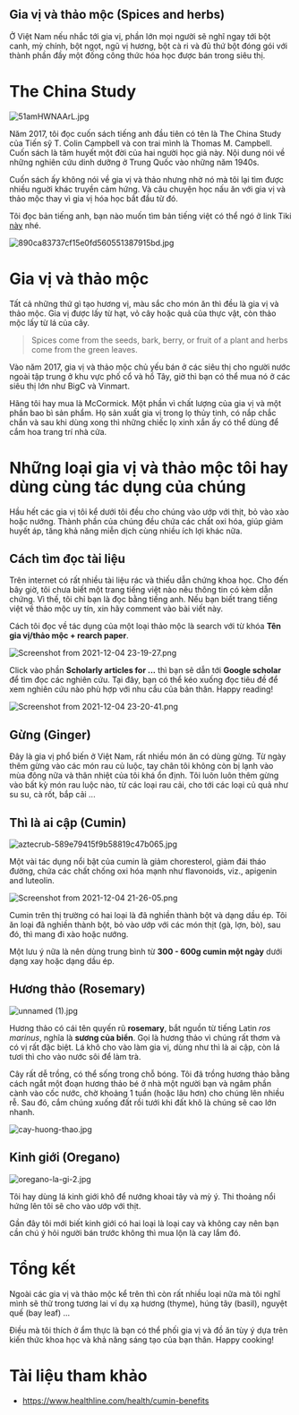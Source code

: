 ## Gia vị và thảo mộc (Spices and herbs)

Ở Việt Nam nếu nhắc tới gia vị, phần lớn mọi người sẽ nghĩ ngay tới bột canh, mỳ chính, bột ngọt, ngũ vị hương, bột cà ri và đủ thứ bột đóng gói với thành phần đầy một đống công thức hóa học được bán trong siêu thị.

# The China Study

![51amHWNAArL.jpg](https://cdn.hashnode.com/res/hashnode/image/upload/v1638634447977/Wx55jvuKx.jpeg)

Năm 2017, tôi đọc cuốn sách tiếng anh đầu tiên có tên là The China Study của Tiến sỹ T. Colin Campbell và con trai mình là Thomas M. Campbell. Cuốn sách là tâm huyết một đời của hai người học giả này. Nội dung nói về những nghiên cứu dinh dưỡng ở Trung Quốc vào những năm 1940s.

Cuốn sách ấy không nói về gia vị và thảo nhưng nhờ nó mà tôi lại tìm được nhiều nguời khác truyền cảm hứng. Và câu chuyện học nấu ăn với gia vị và thảo mộc thay vì gia vị hóa học bắt đầu từ đó.

Tôi đọc bản tiếng anh, bạn nào muốn tìm bản tiếng việt có thể ngó ở link Tiki [này](https://tiki.vn/bi-mat-dinh-duong-cho-suc-khoe-toan-dien-the-china-study-tai-ban-lan-thu-2-p13290131.html) nhé.

![890ca83737cf15e0fd560551387915bd.jpg](https://cdn.hashnode.com/res/hashnode/image/upload/v1638634471105/95bv-Nd1yb.jpeg)

# Gia vị và thảo mộc

Tất cả những thứ gì tạo hương vị, màu sắc cho món ăn thì đều là gia vị và thảo mộc. Gia vị được lấy từ hạt, vỏ cây hoặc quả của thực vật, còn thảo mộc lấy từ lá của cây.

> Spices come from the seeds, bark, berry, or fruit of a plant and herbs come from the green leaves.

Vào năm 2017, gia vị và thảo mộc chủ yếu bán ở các siêu thị cho người nước ngoài tập trung ở khu vực phố cổ và hồ Tây, giờ thì bạn có thể mua nó ở các siêu thị lớn như BigC và Vinmart.

Hãng tôi hay mua là McCormick. Một phần vì chất lượng của gia vị và một phần bao bì sản phẩm. Họ sản xuất gia vị trong lọ thủy tinh, có nắp chắc chắn và sau khi dùng xong thì những chiếc lọ xinh xắn ấy có thể dùng để cắm hoa trang trí nhà cửa.

# Những loại gia vị và thảo mộc tôi hay dùng cùng tác dụng của chúng

Hầu hết các gia vị tôi kể dưới tôi đều cho chúng vào ướp với thịt, bỏ vào xào hoặc nướng. Thành phần của chúng đều chứa các chất oxi hóa, giúp giảm huyết áp, tăng khả năng miễn dịch cùng nhiều ích lợi khác nữa.

## Cách tìm đọc tài liệu

Trên internet có rất nhiều tài liệu rác và thiếu dẫn chứng khoa học. Cho đến bây giờ, tôi chưa biết một trang tiếng việt nào nêu thông tin có kèm dẫn chứng. Vì thế, tôi chỉ bạn là đọc bằng tiếng anh. Nếu bạn biết trang tiếng việt về thảo mộc uy tín, xin hãy comment vào bài viết này.

Cách tôi đọc về tác dụng của một loại thảo mộc là search với từ khóa **Tên gia vị/thảo mộc + rearch paper**.

![Screenshot from 2021-12-04 23-19-27.png](https://cdn.hashnode.com/res/hashnode/image/upload/v1638634824559/rm8Kz3Hq5.png)

Click vào phần **Scholarly articles for ...** thì bạn sẽ dẫn tới **Google scholar** để tìm đọc các nghiên cứu. Tại đây, bạn có thể kéo xuống đọc tiêu đề để xem nghiên cứu nào phù hợp với nhu cầu của bản thân. Happy reading!

![Screenshot from 2021-12-04 23-20-41.png](https://cdn.hashnode.com/res/hashnode/image/upload/v1638635119369/LmB06yGr2c.png)

## Gừng (Ginger)

Đây là gia vị phổ biến ở Việt Nam, rất nhiều món ăn có dùng gừng. Từ ngày thêm gừng vào các món rau củ luộc, tay chân tôi không còn bị lạnh vào mùa đông nữa và thân nhiệt của tôi khá ổn định. Tôi luôn luôn thêm gừng vào bất kỳ món rau luộc nào, từ các loại rau cải, cho tới các loại củ quả như su su, cà rốt, bắp cải ...

## Thì là ai cập (Cumin)

![aztecrub-589e79415f9b58819c47b065.jpg](https://cdn.hashnode.com/res/hashnode/image/upload/v1638634283678/M2c55mr4v.jpeg)

Một vài tác dụng nổi bật của cumin là giảm choresterol, giảm đái tháo đường, chứa các chất chống oxi hóa mạnh như flavonoids, viz., apigenin and luteolin.

![Screenshot from 2021-12-04 21-26-05.png](https://cdn.hashnode.com/res/hashnode/image/upload/v1638627984875/ZJ4N3qTIN.png)

Cumin trên thị trường có hai loại là đã nghiền thành bột và dạng dầu ép. Tôi ăn loại đã nghiền thành bột, bỏ vào ướp với các món thịt (gà, lợn, bò), sau đó, thì mang đi xào hoặc nướng.

Một lưu ý nữa là nên dùng trung bình từ **300 - 600g cumin một ngày** dưới dạng xay hoặc dạng dầu ép.

## Hương thảo (Rosemary)

![unnamed (1).jpg](https://cdn.hashnode.com/res/hashnode/image/upload/v1638634186658/ZSuzOajts.jpeg)

Hương thảo có cái tên quyến rũ **rosemary**, bắt nguồn từ tiếng Latin *ros marinus*, nghĩa là **sương của biển**. Gọi là hương thảo vì chúng rất thơm và có vị rất đặc biệt. Lá khô cho vào làm gia vị, dùng như thì là ai cập, còn lá tươi thì cho vào nước sôi để làm trà. 

Cây rất dễ trồng, có thể sống trong chỗ bóng. Tôi đã trồng hương thảo bằng cách ngắt một đoạn hương thảo bé ở nhà một người bạn và ngâm phần cành vào cốc nước, chờ khoảng 1 tuần (hoặc lâu hơn) cho chúng lên nhiều rễ. Sau đó, cắm chúng xuống đất rồi tưới khi đất khô là chúng sẽ cao lớn nhanh.

![cay-huong-thao.jpg](https://cdn.hashnode.com/res/hashnode/image/upload/v1638634206675/SIrKNyM2m.jpeg)

## Kinh giới (Oregano)

![oregano-la-gi-2.jpg](https://cdn.hashnode.com/res/hashnode/image/upload/v1638632769238/PExvTA89C.jpeg)

Tôi hay dùng lá kinh giới khô để nướng khoai tây và mỳ ý. Thi thoảng nổi hứng lên tôi sẽ cho vào ướp với thịt.

Gần đây tôi mới biết kinh giới có hai loại là loại cay và không cay nên bạn cần chú ý hỏi người bán trước không thì mua lộn là cay lắm đó.

# Tổng kết

Ngoài các gia vị và thảo mộc kể trên thì còn rất nhiều loại nữa mà tôi nghĩ mình sẽ thử trong tương lai ví dụ xạ hương (thyme), húng tây (basil), nguyệt quế (bay leaf) ...

Điều mà tôi thích ở ẩm thực là bạn có thể phối gia vị và đồ ăn tùy ý dựa trên kiến thức khoa học và khả năng sáng tạo của bạn thân. Happy cooking! 

# Tài liệu tham khảo

- https://www.healthline.com/health/cumin-benefits

